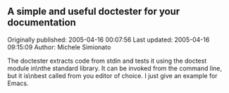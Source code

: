 ## A simple and useful doctester for your documentation

Originally published: 2005-04-16 00:07:56
Last updated: 2005-04-16 09:15:09
Author: Michele Simionato

The doctester extracts code from stdin and tests it using the doctest module in\nthe standard library. It can be invoked from the command line, but it is\nbest called from you editor of choice. I just give an example for Emacs.
